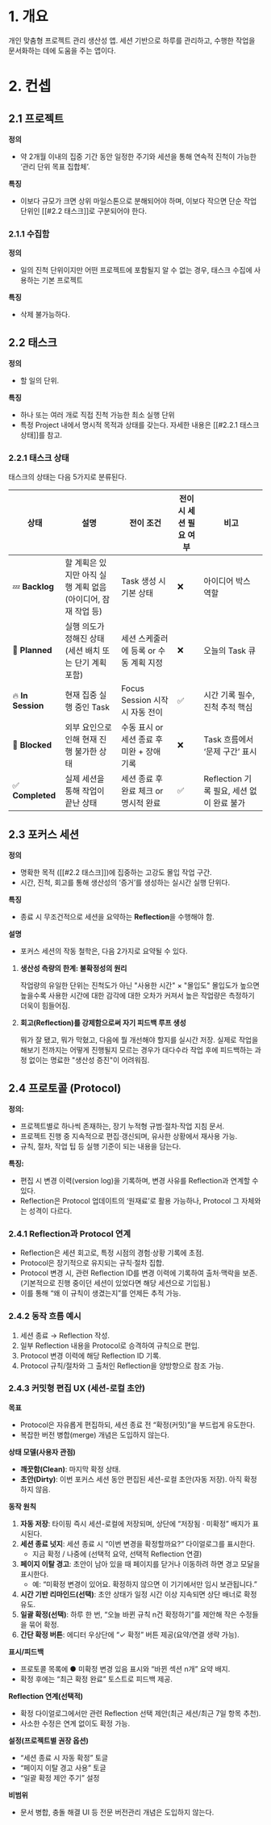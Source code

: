 # 1. 개요
개인 맞춤형 프로젝트 관리 생산성 앱. 세션 기반으로 하루를 관리하고, 수행한 작업을 문서화하는 데에 도움을 주는 앱이다.
# 2. 컨셉
## 2.1 프로젝트

**정의**

- 약 2개월 이내의 집중 기간 동안 일정한 주기와 세션을 통해 연속적 진척이 가능한 ‘관리 단위 목표 집합체’.

**특징**

- 이보다 규모가 크면 상위 마일스톤으로 분해되어야 하며, 이보다 작으면 단순 작업 단위인 [[#2.2 태스크]]로 구분되어야 한다.
### 2.1.1 수집함

**정의**
- 일의 진척 단위이지만 어떤 프로젝트에 포함될지 알 수 없는 경우, 태스크 수집에 사용하는 기본 프로젝트

**특징**
- 삭제 불가능하다.
## 2.2 태스크


**정의**
- 할 일의 단위.

**특징**
- 하나 또는 여러 개로 직접 진척 가능한 최소 실행 단위
- 특정 Project 내에서 명시적 목적과 상태를 갖는다. 자세한 내용은 [[#2.2.1 태스크 상태]]를 참고.
### 2.2.1 태스크 상태

태스크의 상태는 다음 5가지로 분류된다.

| 상태                | 설명                                    | 전이 조건                       | 전이 시 세션 필요 여부 | 비고                            |
| ----------------- | ------------------------------------- | --------------------------- | ------------- | ----------------------------- |
| 💤 **Backlog**    | 할 계획은 있지만 아직 실행 계획 없음 (아이디어, 잠재 작업 등) | Task 생성 시 기본 상태             | ❌             | 아이디어 박스 역할                    |
| 📆 **Planned**    | 실행 의도가 정해진 상태 (세션 배치 또는 단기 계획 포함)     | 세션 스케줄러에 등록 or 수동 계획 지정     | ❌             | 오늘의 Task 큐                    |
| 🔥 **In Session** | 현재 집중 실행 중인 Task                      | Focus Session 시작 시 자동 전이    | ✅             | 시간 기록 필수, 진척 추적 핵심            |
| 🚫 **Blocked**    | 외부 요인으로 인해 현재 진행 불가한 상태               | 수동 표시 or 세션 종료 후 미완 + 장애 기록 | ❌             | Task 흐름에서 ‘문제 구간’ 표시          |
| ✅ **Completed**   | 실제 세션을 통해 작업이 끝난 상태                   | 세션 종료 후 완료 체크 or 명시적 완료     | ✅             | Reflection 기록 필요, 세션 없이 완료 불가 |
## 2.3 포커스 세션

**정의**

- 명확한 목적 ([[#2.2 태스크]])에 집중하는 고강도 몰입 작업 구간.
- 시간, 진척, 회고를 통해 생산성의 ‘증거’를 생성하는 실시간 실행 단위다.

**특징**

- 종료 시 무조건적으로 세션을 요약하는 **Reflection**을 수행해야 함.

**설명**
- 포커스 세션의 작동 철학은, 다음 2가지로 요약될 수 있다.

1. **생산성 측량의 한계: 불확정성의 원리**

	작업량의 유일한 단위는 진척도가 아닌 "사용한 시간" $\times$ "몰입도"
	몰입도가 높으면 높을수록 사용한 시간에 대한 감각에 대한 오차가 커져서
	높은 작업량은 측정하기 더욱이 힘들어짐.


2. **회고(Reflection)를 강제함으로써 자기 피드백 루프 생성**

	뭐가 잘 됐고, 뭐가 막혔고, 다음에 뭘 개선해야 할지를 실시간 저장.
	실제로 작업을 해보기 전까지는 어떻게 진행될지 모르는 경우가 대다수라
	작업 후에 피드백하는 과정 없이는 명료한 "생산성 증진"이 어려워짐.

## 2.4 프로토콜 (Protocol)

**정의:**

- 프로젝트별로 하나씩 존재하는, 장기 누적형 규범·절차·작업 지침 문서.
- 프로젝트 진행 중 지속적으로 편집·갱신되며, 유사한 상황에서 재사용 가능.
- 규칙, 절차, 작업 팁 등 실행 기준이 되는 내용을 담는다.

**특징:**

- 편집 시 변경 이력(version log)을 기록하며, 변경 사유를 Reflection과 연계할 수 있다.
- Reflection은 Protocol 업데이트의 ‘원재료’로 활용 가능하나, Protocol 그 자체와는 성격이 다르다.

### 2.4.1 Reflection과 Protocol 연계

- Reflection은 세션 회고로, 특정 시점의 경험·상황 기록에 초점.
- Protocol은 장기적으로 유지되는 규칙·절차 집합.
- Protocol 변경 시, 관련 Reflection ID를 변경 이력에 기록하여 출처·맥락을 보존. (기본적으로 진행 중이던 세션이 있었다면 해당 세션으로 기입됨.)
- 이를 통해 “왜 이 규칙이 생겼는지”를 언제든 추적 가능.

### 2.4.2 동작 흐름 예시

1. 세션 종료 → Reflection 작성.
2. 일부 Reflection 내용을 Protocol로 승격하여 규칙으로 편입.
3. Protocol 변경 이력에 해당 Reflection ID 기록.
4. Protocol 규칙/절차와 그 출처인 Reflection을 양방향으로 참조 가능.

### 2.4.3 커밋형 편집 UX (세션-로컬 초안)

**목표**
- Protocol은 자유롭게 편집하되, 세션 종료 전 “확정(커밋)”을 부드럽게 유도한다.
- 복잡한 버전 병합(merge) 개념은 도입하지 않는다.

**상태 모델(사용자 관점)**
- **깨끗함(Clean)**: 마지막 확정 상태.
- **초안(Dirty)**: 이번 포커스 세션 동안 편집된 세션-로컬 초안(자동 저장). 아직 확정하지 않음.

**동작 원칙**
1. **자동 저장**: 타이핑 즉시 세션-로컬에 저장되며, 상단에 “저장됨 · 미확정” 배지가 표시된다.
2. **세션 종료 넛지**: 세션 종료 시 “이번 변경을 확정할까요?” 다이얼로그를 표시한다.
   - 지금 확정 / 나중에 (선택적 요약, 선택적 Reflection 연결)
1. **페이지 이탈 경고**: 초안이 남아 있을 때 페이지를 닫거나 이동하려 하면 경고 모달을 표시한다.
   - 예: “미확정 변경이 있어요. 확정하지 않으면 이 기기에서만 임시 보관됩니다.”
4. **시간 기반 리마인드(선택)**: 초안 상태가 일정 시간 이상 지속되면 상단 배너로 확정 유도.
5. **일괄 확정(선택)**: 하루 한 번, “오늘 바뀐 규칙 n건 확정하기”를 제안해 작은 수정들을 묶어 확정.
6. **간단 확정 버튼**: 에디터 우상단에 “✓ 확정” 버튼 제공(요약/연결 생략 가능).

**표시/피드백**
- 프로토콜 목록에 ● 미확정 변경 있음 표시와 “바뀐 섹션 n개” 요약 배지.
- 확정 후에는 “최근 확정 완료” 토스트로 피드백 제공.

**Reflection 연계(선택적)**
- 확정 다이얼로그에서만 관련 Reflection 선택 제안(최근 세션/최근 7일 항목 추천).
- 사소한 수정은 연계 없이도 확정 가능.

**설정(프로젝트별 권장 옵션)**
- “세션 종료 시 자동 확정” 토글
- “페이지 이탈 경고 사용” 토글
- “일괄 확정 제안 주기” 설정

**비범위**
- 문서 병합, 충돌 해결 UI 등 전문 버전관리 개념은 도입하지 않는다.
